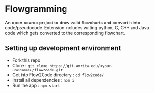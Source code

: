 # Flowgramming

An open-source project to draw valid flowcharts and convert it into code/pseudocode. Extension includes writing python, C, C++ and Java code which gets converted to the corresponding flowchart.     

## Setting up development environment

- Fork this repo
- Clone : `git clone https://git.amrita.edu/<your-username>/flow2code.git`
- Get into Flow2Code directory : `cd flow2code/`
- Install all dependencies : `npm i`
- Run the app : `npm start`
